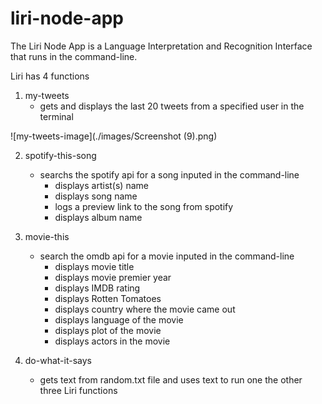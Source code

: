 # liri-node-app

The Liri Node App is a Language Interpretation and Recognition Interface that runs in the command-line.

Liri has 4 functions
1. my-tweets
    - gets and displays the last 20 tweets from a specified user in the terminal

![my-tweets-image](./images/Screenshot (9).png)


2. spotify-this-song
    - searchs the spotify api for a song inputed in the command-line
        - displays artist(s) name
        - displays song name
        - logs a preview link to the song from spotify
        - displays album name

3. movie-this
    - search the omdb api for a movie inputed in the command-line
        - displays movie title
        - displays movie premier year
        - displays IMDB rating
        - displays Rotten Tomatoes
        - displays country where the movie came out
        - displays language of the movie
        - displays plot of the movie
        - displays actors in the movie

4. do-what-it-says
    - gets text from random.txt file and uses text to run one the other three Liri functions